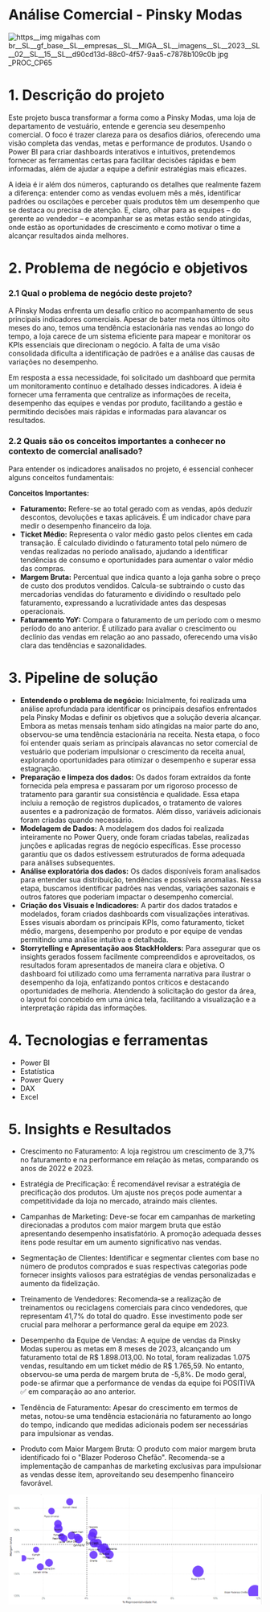 # Análise Comercial - Pinsky Modas

![https__img migalhas com br__SL__gf_base__SL__empresas__SL__MIGA__SL__imagens__SL__2023__SL__02__SL__15__SL__d90cd13d-88c0-4f57-9aa5-c7878b109c0b jpg _PROC_CP65](https://github.com/user-attachments/assets/bff56a72-8584-40f8-b0a9-412dd4347128)
# 1. Descrição do projeto

Este projeto busca transformar a forma como a Pinsky Modas, uma loja de departamento de vestuário, entende e gerencia seu desempenho comercial. O foco é trazer clareza para os desafios diários, oferecendo uma visão completa das vendas, metas e performance de produtos. Usando o Power BI para criar dashboards interativos e intuitivos, pretendemos fornecer as ferramentas certas para facilitar decisões rápidas e bem informadas, além de ajudar a equipe a definir estratégias mais eficazes.

A ideia é ir além dos números, capturando os detalhes que realmente fazem a diferença: entender como as vendas evoluem mês a mês, identificar padrões ou oscilações e perceber quais produtos têm um desempenho que se destaca ou precisa de atenção. E, claro, olhar para as equipes – do gerente ao vendedor – e acompanhar se as metas estão sendo atingidas, onde estão as oportunidades de crescimento e como motivar o time a alcançar resultados ainda melhores.

# 2. Problema de negócio e objetivos
### 2.1 Qual o problema de negócio deste projeto?

A Pinsky Modas enfrenta um desafio crítico no acompanhamento de seus principais indicadores comerciais. Apesar de bater meta nos últimos oito meses do ano, temos uma tendência estacionária nas vendas ao longo do tempo, a loja carece de um sistema eficiente para mapear e monitorar os KPIs essenciais que direcionam o negócio. A falta de uma visão consolidada dificulta a identificação de padrões e a análise das causas de variações no desempenho.

Em resposta a essa necessidade, foi solicitado um dashboard que permita um monitoramento contínuo e detalhado desses indicadores. A ideia é fornecer uma ferramenta que centralize as informações de receita, desempenho das equipes e vendas por produto, facilitando a gestão e permitindo decisões mais rápidas e informadas para alavancar os resultados.

### 2.2 Quais são os conceitos importantes a conhecer no contexto de comercial analisado?

Para entender os indicadores analisados no projeto, é essencial conhecer alguns conceitos fundamentais:

**Conceitos Importantes:**
- **Faturamento:** Refere-se ao total gerado com as vendas, após deduzir descontos, devoluções e taxas aplicáveis. É um indicador chave para medir o desempenho financeiro da loja.
- **Ticket Médio:** Representa o valor médio gasto pelos clientes em cada transação. É calculado dividindo o faturamento total pelo número de vendas realizadas no período analisado, ajudando a identificar tendências de consumo e oportunidades para aumentar o valor médio das compras.
- **Margem Bruta:** Percentual que indica quanto a loja ganha sobre o preço de custo dos produtos vendidos. Calcula-se subtraindo o custo das mercadorias vendidas do faturamento e dividindo o resultado pelo faturamento, expressando a lucratividade antes das despesas operacionais.
- **Faturamento YoY:** Compara o faturamento de um período com o mesmo período do ano anterior. É utilizado para avaliar o crescimento ou declínio das vendas em relação ao ano passado, oferecendo uma visão clara das tendências e sazonalidades.
  
# 3. Pipeline de solução

- **Entendendo o problema de negócio:** Inicialmente, foi realizada uma análise aprofundada para identificar os principais desafios enfrentados pela Pinsky Modas e definir os objetivos que a solução deveria alcançar. Embora as metas mensais tenham sido atingidas na maior parte do ano, observou-se uma tendência estacionária na receita. Nesta etapa, o foco foi entender quais seriam as principais alavancas no setor comercial de vestuário que poderiam impulsionar o crescimento da receita anual, explorando oportunidades para otimizar o desempenho e superar essa estagnação.
- **Preparação e limpeza dos dados:** Os dados foram extraídos da fonte fornecida pela empresa e passaram por um rigoroso processo de tratamento para garantir sua consistência e qualidade. Essa etapa incluiu a remoção de registros duplicados, o tratamento de valores ausentes e a padronização de formatos. Além disso, variáveis adicionais foram criadas quando necessário.
- **Modelagem de Dados:** A modelagem dos dados foi realizada inteiramente no Power Query, onde foram criadas tabelas, realizadas junções e aplicadas regras de negócio específicas. Esse processo garantiu que os dados estivessem estruturados de forma adequada para análises subsequentes.
- **Análise exploratória dos dados:** Os dados disponíveis foram analisados para entender sua distribuição, tendências e possíveis anomalias. Nessa etapa, buscamos identificar padrões nas vendas, variações sazonais e outros fatores que poderiam impactar o desempenho comercial.
- **Criação dos Visuais e Indicadores:** A partir dos dados tratados e modelados, foram criados dashboards com visualizações interativas. Esses visuais abordam os principais KPIs, como faturamento, ticket médio, margens, desempenho por produto e por equipe de vendas permitindo uma análise intuitiva e detalhada.
- **Storrytelling e Apresentação aos StackHolders:** Para assegurar que os insights gerados fossem facilmente compreendidos e aproveitados, os resultados foram apresentados de maneira clara e objetiva. O dashboard foi utilizado como uma ferramenta narrativa para ilustrar o desempenho da loja, enfatizando pontos críticos e destacando oportunidades de melhoria. Atendendo à solicitação do gestor da área, o layout foi concebido em uma única tela, facilitando a visualização e a interpretação rápida das informações.

# 4. Tecnologias e ferramentas

- Power BI
- Estatística
- Power Query
- DAX
- Excel

# 5. Insights e Resultados

- Crescimento no Faturamento:
A loja registrou um crescimento de 3,7% no faturamento e na performance em relação às metas, comparando os anos de 2022 e 2023.

- Estratégia de Precificação:
É recomendável revisar a estratégia de precificação dos produtos. Um ajuste nos preços pode aumentar a competitividade da loja no mercado, atraindo mais clientes.

- Campanhas de Marketing:
Deve-se focar em campanhas de marketing direcionadas a produtos com maior margem bruta que estão apresentando desempenho insatisfatório. A promoção adequada desses itens pode resultar em um aumento significativo nas vendas.

- Segmentação de Clientes:
Identificar e segmentar clientes com base no número de produtos comprados e suas respectivas categorias pode fornecer insights valiosos para estratégias de vendas personalizadas e aumento da fidelização.

- Treinamento de Vendedores:
Recomenda-se a realização de treinamentos ou reciclagens comerciais para cinco vendedores, que representam 41,7% do total do quadro. Esse investimento pode ser crucial para melhorar a performance geral da equipe em 2023.

- Desempenho da Equipe de Vendas:
A equipe de vendas da Pinsky Modas superou as metas em 8 meses de 2023, alcançando um faturamento total de R$ 1.898.013,00. No total, foram realizadas 1.075 vendas, resultando em um ticket médio de R$ 1.765,59. No entanto, observou-se uma perda de margem bruta de -5,8%. De modo geral, pode-se afirmar que a performance de vendas da equipe foi POSITIVA ✅ em comparação ao ano anterior.

- Tendência de Faturamento:
Apesar do crescimento em termos de metas, notou-se uma tendência estacionária no faturamento ao longo do tempo, indicando que medidas adicionais podem ser necessárias para impulsionar as vendas.

- Produto com Maior Margem Bruta:
O produto com maior margem bruta identificado foi o "Blazer Poderoso Chefão". Recomenda-se a implementação de campanhas de marketing exclusivas para impulsionar as vendas desse item, aproveitando seu desempenho financeiro favorável.

<img src="imagens/produtos.png" alt="Produtos" width="700" />

